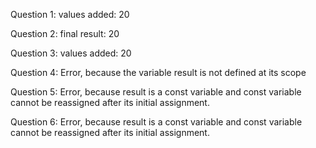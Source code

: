 Question 1:
values added:  20

Question 2:
final result:  20

Question 3:
values added:  20

Question 4:
Error, because the variable result is not defined at its scope

Question 5:
Error, because result is a const variable and const variable cannot be reassigned after its initial assignment.

Question 6:
Error, because result is a const variable and const variable cannot be reassigned after its initial assignment.
